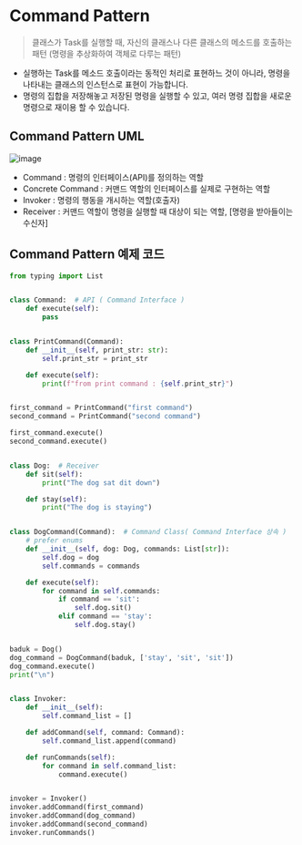 # Command Pattern
> 클래스가 Task를 실행할 때, 자신의 클래스나 다른 클래스의 메소드를 호출하는 패턴 (명령을 추상화하여 객체로 다루는 패턴)
* 실행하는 Task를 메소드 호출이라는 동적인 처리로 표현하느 것이 아니라, 명령을 나타내는 클래스의 인스턴스로 표현이 가능합니다.   
* 명령의 집합을 저장해놓고 저장된 명령을 실행할 수 있고, 여러 명령 집합을 새로운 명령으로 재이용 할 수 있습니다.  

## Command Pattern UML
![image](https://user-images.githubusercontent.com/96826443/168035392-f9ded28e-fecf-49de-9d38-e6b8ae87a843.png)
* Command : 명령의 인터페이스(API)를 정의하는 역할 
* Concrete Command : 커맨드 역할의 인터페이스를 실제로 구현하는 역할
* Invoker : 명령의 행동을 개시하는 역할(호출자)
* Receiver : 커맨드 역할이 명령을 실행할 때 대상이 되는 역할, [명령을 받아들이는 수신자]

## Command Pattern 예제 코드
```python
from typing import List


class Command:  # API ( Command Interface )
    def execute(self):
        pass


class PrintCommand(Command):
    def __init__(self, print_str: str):
        self.print_str = print_str

    def execute(self):
        print(f"from print command : {self.print_str}")


first_command = PrintCommand("first command")
second_command = PrintCommand("second command")

first_command.execute()
second_command.execute()


class Dog:  # Receiver
    def sit(self):
        print("The dog sat dit down")

    def stay(self):
        print("The dog is staying")


class DogCommand(Command):  # Command Class( Command Interface 상속 )
    # prefer enums
    def __init__(self, dog: Dog, commands: List[str]):
        self.dog = dog
        self.commands = commands

    def execute(self):
        for command in self.commands:
            if command == 'sit':
                self.dog.sit()
            elif command == 'stay':
                self.dog.stay()


baduk = Dog()
dog_command = DogCommand(baduk, ['stay', 'sit', 'sit'])
dog_command.execute()
print("\n")


class Invoker:
    def __init__(self):
        self.command_list = []

    def addCommand(self, command: Command):
        self.command_list.append(command)

    def runCommands(self):
        for command in self.command_list:
            command.execute()


invoker = Invoker()
invoker.addCommand(first_command)
invoker.addCommand(dog_command)
invoker.addCommand(second_command)
invoker.runCommands()
```
